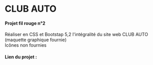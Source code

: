 # CLUB AUTO

#### Projet fil rouge n°2 

Réaliser en CSS et Bootstap 5,2 l'intégralité du site web CLUB AUTO 
<br>
(maquette graphique fournie)
<br>
Icônes non fournies 
<br>

#### Lien du projet : 